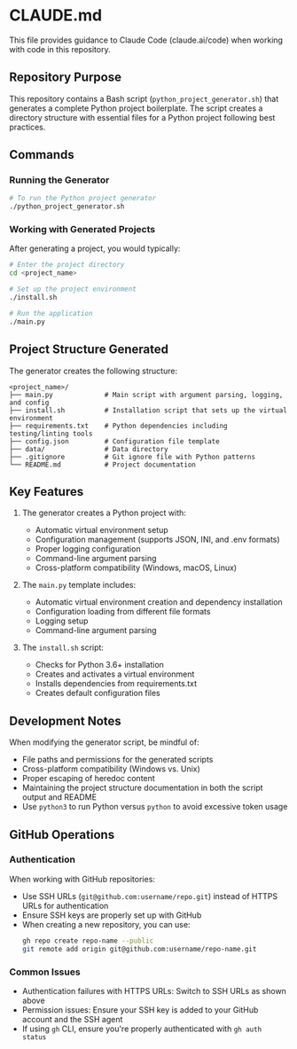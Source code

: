 # CLAUDE.md

This file provides guidance to Claude Code (claude.ai/code) when working with code in this repository.

## Repository Purpose

This repository contains a Bash script (`python_project_generator.sh`) that generates a complete Python project boilerplate. The script creates a directory structure with essential files for a Python project following best practices.

## Commands

### Running the Generator

```bash
# To run the Python project generator
./python_project_generator.sh
```

### Working with Generated Projects

After generating a project, you would typically:

```bash
# Enter the project directory
cd <project_name>

# Set up the project environment
./install.sh

# Run the application
./main.py
```

## Project Structure Generated

The generator creates the following structure:

```
<project_name>/
├── main.py             # Main script with argument parsing, logging, and config
├── install.sh          # Installation script that sets up the virtual environment
├── requirements.txt    # Python dependencies including testing/linting tools
├── config.json         # Configuration file template
├── data/               # Data directory
├── .gitignore          # Git ignore file with Python patterns
└── README.md           # Project documentation
```

## Key Features

1. The generator creates a Python project with:
   - Automatic virtual environment setup
   - Configuration management (supports JSON, INI, and .env formats)
   - Proper logging configuration
   - Command-line argument parsing
   - Cross-platform compatibility (Windows, macOS, Linux)

2. The `main.py` template includes:
   - Automatic virtual environment creation and dependency installation
   - Configuration loading from different file formats
   - Logging setup
   - Command-line argument parsing

3. The `install.sh` script:
   - Checks for Python 3.6+ installation
   - Creates and activates a virtual environment
   - Installs dependencies from requirements.txt
   - Creates default configuration files

## Development Notes

When modifying the generator script, be mindful of:
- File paths and permissions for the generated scripts
- Cross-platform compatibility (Windows vs. Unix)
- Proper escaping of heredoc content
- Maintaining the project structure documentation in both the script output and README
- Use `python3` to run Python versus `python` to avoid excessive token usage

## GitHub Operations

### Authentication

When working with GitHub repositories:
- Use SSH URLs (`git@github.com:username/repo.git`) instead of HTTPS URLs for authentication
- Ensure SSH keys are properly set up with GitHub
- When creating a new repository, you can use:
  ```bash
  gh repo create repo-name --public
  git remote add origin git@github.com:username/repo-name.git
  ```

### Common Issues

- Authentication failures with HTTPS URLs: Switch to SSH URLs as shown above
- Permission issues: Ensure your SSH key is added to your GitHub account and the SSH agent
- If using `gh` CLI, ensure you're properly authenticated with `gh auth status`

